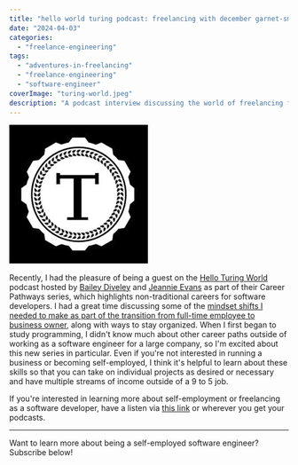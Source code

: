 ```yaml
---
title: "hello world turing podcast: freelancing with december garnet-smith"
date: "2024-04-03"
categories:
  - "freelance-engineering"
tags:
  - "adventures-in-freelancing"
  - "freelance-engineering"
  - "software-engineer"
coverImage: "turing-world.jpeg"
description: "A podcast interview discussing the world of freelancing for software developers."
---
```


![The Hello Turing World podcast symbol.](images/turing-world.jpeg)

Recently, I had the pleasure of being a guest on the [Hello Turing World](https://turingschool.libsyn.com/) podcast hosted by [Bailey Diveley](https://www.linkedin.com/in/baileydiveley/?lipi=urn%3Ali%3Apage%3Ad_flagship3_profile_view_base_recent_activity_content_view%3Bcf16vAaYS6yPoBRib55wgw%3D%3D) and [Jeannie Evans](https://www.linkedin.com/in/jean-marie-evans/?lipi=urn%3Ali%3Apage%3Ad_flagship3_profile_view_base_recent_activity_content_view%3Bcf16vAaYS6yPoBRib55wgw%3D%3D) as part of their Career Pathways series, which highlights non-traditional careers for software developers. I had a great time discussing some of the [mindset shifts I needed to make as part of the transition from full-time employee to business owner](https://decembergarnetsmith.com/2024/02/19/adventures-in-freelancing-the-biggest-downside-of-freelancing/), along with ways to stay organized. When I first began to study programming, I didn't know much about other career paths outside of working as a software engineer for a large company, so I'm excited about this new series in particular. Even if you're not interested in running a business or becoming self-employed, I think it's helpful to learn about these skills so that you can take on individual projects as desired or necessary and have multiple streams of income outside of a 9 to 5 job.

If you're interested in learning more about self-employment or freelancing as a software developer, have a listen via [this link](https://turingschool.libsyn.com/freelancing-with-december-garnet-smith) or wherever you get your podcasts.

* * *

Want to learn more about being a self-employed software engineer? Subscribe below!
